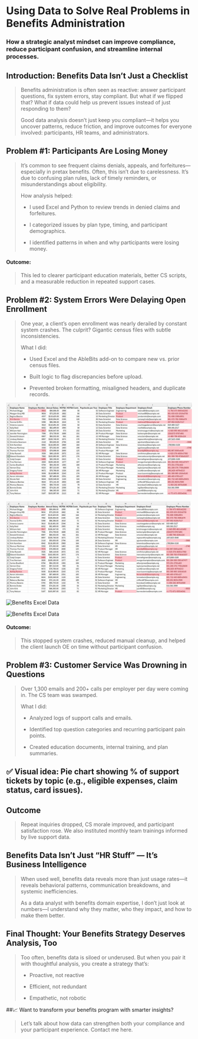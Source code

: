 # Using Data to Solve Real Problems in Benefits Administration

### How a strategic analyst mindset can improve compliance, reduce participant confusion, and streamline internal processes.

## Introduction: Benefits Data Isn’t Just a Checklist

> Benefits administration is often seen as reactive: answer participant questions, fix system errors, stay compliant. But what if we flipped that? What if data could help us prevent issues instead of just responding to them?
> 
> Good data analysis doesn’t just keep you compliant—it helps you uncover patterns, reduce friction, and improve outcomes for everyone involved: participants, HR teams, and administrators.
> 

## Problem #1: Participants Are Losing Money

> It’s common to see frequent claims denials, appeals, and forfeitures—especially in pretax benefits. Often, this isn’t due to carelessness. It’s due to confusing plan rules, lack of timely reminders, or misunderstandings about eligibility.
>
> How analysis helped:
>
> * I used Excel and Python to review trends in denied claims and forfeitures.
> 
> * I categorized issues by plan type, timing, and participant demographics.
>
> * I identified patterns in when and why participants were losing money.
>

#### Outcome:
> This led to clearer participant education materials, better CS scripts, and a measurable reduction in repeated support cases.
> 

## Problem #2: System Errors Were Delaying Open Enrollment
> One year, a client’s open enrollment was nearly derailed by constant system crashes. The culprit? Gigantic census files with subtle inconsistencies.
>
> What I did:
>
> * Used Excel and the AbleBits add-on to compare new vs. prior census files.
> * Built logic to flag discrepancies before upload.
> 
> * Prevented broken formatting, misaligned headers, and duplicate records.
>

![Excel Visual](../Images/Benefits-Excel_Data.jpg)

<img src="../Images/Benefits-Excel_Data.jpg" alt="A description of the image" width="500"/>

![Benefits Excel Data](../Images/Benefits-Excel-Data.JPG)

![Benefits Excel Data](https://databyjerrica.com/Images/Benefits-Excel-Data.JPG)

#### Outcome:
> This stopped system crashes, reduced manual cleanup, and helped the client launch OE on time without participant confusion.
> 

## Problem #3: Customer Service Was Drowning in Questions
> Over 1,300 emails and 200+ calls per employer per day were coming in. The CS team was swamped.
>
> What I did:
> * Analyzed logs of support calls and emails.
> 
> * Identified top question categories and recurring participant pain points.
> 
> * Created education documents, internal training, and plan summaries.
>

## ✅ Visual idea: Pie chart showing % of support tickets by topic (e.g., eligible expenses, claim status, card issues).
## Outcome
> Repeat inquiries dropped, CS morale improved, and participant satisfaction rose. We also instituted monthly team trainings informed by live support data.
> 

## Benefits Data Isn’t Just “HR Stuff” — It’s Business Intelligence
> When used well, benefits data reveals more than just usage rates—it reveals behavioral patterns, communication breakdowns, and systemic inefficiencies.
>
> As a data analyst with benefits domain expertise, I don’t just look at numbers—I understand why they matter, who they impact, and how to make them better.
> 

## Final Thought: Your Benefits Strategy Deserves Analysis, Too
> Too often, benefits data is siloed or underused. But when you pair it with thoughtful analysis, you create a strategy that’s:
> * Proactive, not reactive
> 
> * Efficient, not redundant
> 
> * Empathetic, not robotic
>


##📈 Want to transform your benefits program with smarter insights?
> Let’s talk about how data can strengthen both your compliance and your participant experience. Contact me here.
> 

